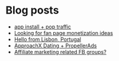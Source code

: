 # Blog posts
<!-- BLOG-POST-LIST:START -->
- [app install + pop traffic](https://afflift.com/f/threads/app-install-pop-traffic.10181/)
- [Looking for fan page monetization ideas](https://afflift.com/f/threads/looking-for-fan-page-monetization-ideas.10240/)
- [Hello from Lisbon, Portugal](https://afflift.com/f/threads/hello-from-lisbon-portugal.10239/)
- [ApproachX Dating + PropellerAds](https://afflift.com/f/threads/approachx-dating-propellerads.10218/)
- [Affiliate marketing related FB groups?](https://afflift.com/f/threads/affiliate-marketing-related-fb-groups.10231/)
<!-- BLOG-POST-LIST:END -->
